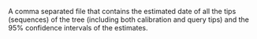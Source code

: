 A comma separated file that contains the estimated date of all the tips (sequences) of the tree (including both calibration and query tips) and the 95% confidence intervals of the estimates.
